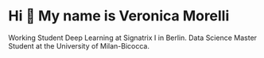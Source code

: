 Hi 👋 My name is Veronica Morelli
=================================

Working Student Deep Learning at Signatrix I in Berlin. Data Science Master Student at the University of Milan-Bicocca.
